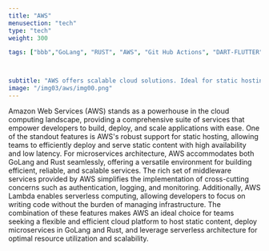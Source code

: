 ```yaml
---
title: "AWS"
menusection: "tech"
type: "tech"
weight: 300

tags: ["bbb","GoLang", "RUST", "AWS", "Git Hub Actions", "DART-FLUTTER", "hugo", "DOCKER", "K8S", "KAFKA", "ESP32"]



subtitle: "AWS offers scalable cloud solutions. Ideal for static hosting, GoLang, Rust microservices, middleware, and lambdas, ensuring flexible and efficient development."
image: "/img03/aws/img00.png"
---
```

Amazon Web Services (AWS) stands as a powerhouse in the cloud computing landscape, providing a comprehensive suite of services that empower developers to build, deploy, and scale applications with ease. One of the standout features is AWS&#39;s robust support for static hosting, allowing teams to efficiently deploy and serve static content with high availability and low latency. For microservices architecture, AWS accommodates both GoLang and Rust seamlessly, offering a versatile environment for building efficient, reliable, and scalable services. The rich set of middleware services provided by AWS simplifies the implementation of cross-cutting concerns such as authentication, logging, and monitoring. Additionally, AWS Lambda enables serverless computing, allowing developers to focus on writing code without the burden of managing infrastructure. The combination of these features makes AWS an ideal choice for teams seeking a flexible and efficient cloud platform to host static content, deploy microservices in GoLang and Rust, and leverage serverless architecture for optimal resource utilization and scalability.
